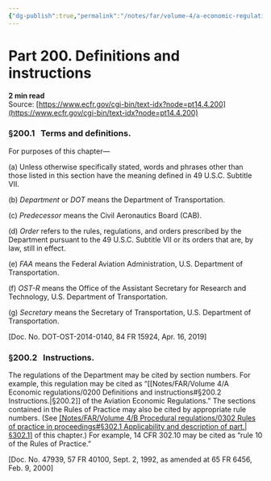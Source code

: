 ```yaml
---
{"dg-publish":true,"permalink":"/notes/far/volume-4/a-economic-regulations/0200-definitions-and-instructions/","title":"0200 Definitions and instructions"}
---
```



# Part 200. Definitions and instructions
**2 min read**  
Source: [https://www.ecfr.gov/cgi-bin/text-idx?node=pt14.4.200](https://www.ecfr.gov/cgi-bin/text-idx?node=pt14.4.200)

<div>

### §200.1   Terms and definitions.

For purposes of this chapter—

\(a\) Unless otherwise specifically stated, words and phrases other than those listed in this section have the meaning defined in 49 U.S.C. Subtitle VII.

\(b\) *Department* or *DOT* means the Department of Transportation.

\(c\) *Predecessor* means the Civil Aeronautics Board (CAB).

\(d\) *Order* refers to the rules, regulations, and orders prescribed by the Department pursuant to the 49 U.S.C. Subtitle VII or its orders that are, by law, still in effect.

\(e\) *FAA* means the Federal Aviation Administration, U.S. Department of Transportation.

\(f\) *OST-R* means the Office of the Assistant Secretary for Research and Technology, U.S. Department of Transportation.

\(g\) *Secretary* means the Secretary of Transportation, U.S. Department of Transportation.

\[Doc. No. DOT-OST-2014-0140, 84 FR 15924, Apr. 16, 2019\]

### §200.2   Instructions.

The regulations of the Department may be cited by section numbers. For example, this regulation may be cited as “[[Notes/FAR/Volume 4/A Economic regulations/0200 Definitions and instructions#§200.2   Instructions.\|§200.2]] of the Aviation Economic Regulations.” The sections contained in the Rules of Practice may also be cited by appropriate rule numbers. (See [[Notes/FAR/Volume 4/B Procedural regulations/0302 Rules of practice in proceedings#§302.1   Applicability and description of part.\|§302.1]](c) of this chapter.) For example, 14 CFR 302.10 may be cited as “rule 10 of the Rules of Practice.”

\[Doc. No. 47939, 57 FR 40100, Sept. 2, 1992, as amended at 65 FR 6456, Feb. 9, 2000\]

</div>
